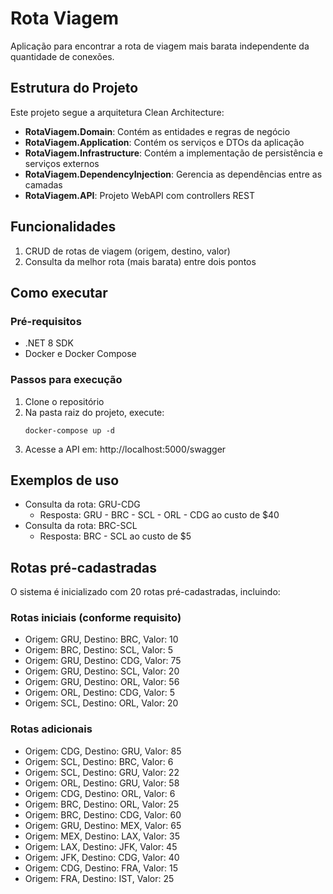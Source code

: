 # Rota Viagem

Aplicação para encontrar a rota de viagem mais barata independente da quantidade de conexões.

## Estrutura do Projeto

Este projeto segue a arquitetura Clean Architecture:

- **RotaViagem.Domain**: Contém as entidades e regras de negócio
- **RotaViagem.Application**: Contém os serviços e DTOs da aplicação
- **RotaViagem.Infrastructure**: Contém a implementação de persistência e serviços externos
- **RotaViagem.DependencyInjection**: Gerencia as dependências entre as camadas
- **RotaViagem.API**: Projeto WebAPI com controllers REST

## Funcionalidades

1. CRUD de rotas de viagem (origem, destino, valor)
2. Consulta da melhor rota (mais barata) entre dois pontos

## Como executar

### Pré-requisitos
- .NET 8 SDK
- Docker e Docker Compose

### Passos para execução

1. Clone o repositório
2. Na pasta raiz do projeto, execute:
   ```
   docker-compose up -d
   ```
3. Acesse a API em: http://localhost:5000/swagger

## Exemplos de uso

- Consulta da rota: GRU-CDG
  - Resposta: GRU - BRC - SCL - ORL - CDG ao custo de $40
- Consulta da rota: BRC-SCL
  - Resposta: BRC - SCL ao custo de $5
  
## Rotas pré-cadastradas

O sistema é inicializado com 20 rotas pré-cadastradas, incluindo:

### Rotas iniciais (conforme requisito)
- Origem: GRU, Destino: BRC, Valor: 10
- Origem: BRC, Destino: SCL, Valor: 5
- Origem: GRU, Destino: CDG, Valor: 75
- Origem: GRU, Destino: SCL, Valor: 20
- Origem: GRU, Destino: ORL, Valor: 56
- Origem: ORL, Destino: CDG, Valor: 5
- Origem: SCL, Destino: ORL, Valor: 20

### Rotas adicionais
- Origem: CDG, Destino: GRU, Valor: 85
- Origem: SCL, Destino: BRC, Valor: 6
- Origem: SCL, Destino: GRU, Valor: 22
- Origem: ORL, Destino: GRU, Valor: 58
- Origem: CDG, Destino: ORL, Valor: 6
- Origem: BRC, Destino: ORL, Valor: 25
- Origem: BRC, Destino: CDG, Valor: 60
- Origem: GRU, Destino: MEX, Valor: 65
- Origem: MEX, Destino: LAX, Valor: 35
- Origem: LAX, Destino: JFK, Valor: 45
- Origem: JFK, Destino: CDG, Valor: 40
- Origem: CDG, Destino: FRA, Valor: 15
- Origem: FRA, Destino: IST, Valor: 25
